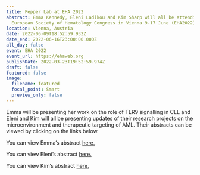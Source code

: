 ```yaml
---
title: Pepper Lab at EHA 2022
abstract: Emma Kennedy, Eleni Ladikou and Kim Sharp will all be attending the
  European Society of Hematology Congress in Vienna 9-17 June (EHA2022).
location: Vienna, Austria
date: 2022-06-09T18:52:59.932Z
date_end: 2022-06-16T23:00:00.000Z
all_day: false
event: EHA 2022
event_url: https://ehaweb.org
publishDate: 2022-03-23T19:52:59.974Z
draft: false
featured: false
image:
  filename: featured
  focal_point: Smart
  preview_only: false
---
```

Emma will be presenting her work on the role of TLR9 signalling in CLL and Eleni and Kim will all be presenting updates of their research projects on the microenvironment and therapeutic targeting of AML. Their abstracts can be viewed by clicking on the links below.

You can view Emma’s abstract [here.](<http://www.pepper.science/EK EHA 2022abstractAP.docx>)

You can view Eleni’s abstract [here.](http://www.pepper.science/EL-EHA-2471-v1.pdf)

You can view Kim’s abstract [here.](<http://www.pepper.science/V4 KS EHA AML abstract-final.docx>)